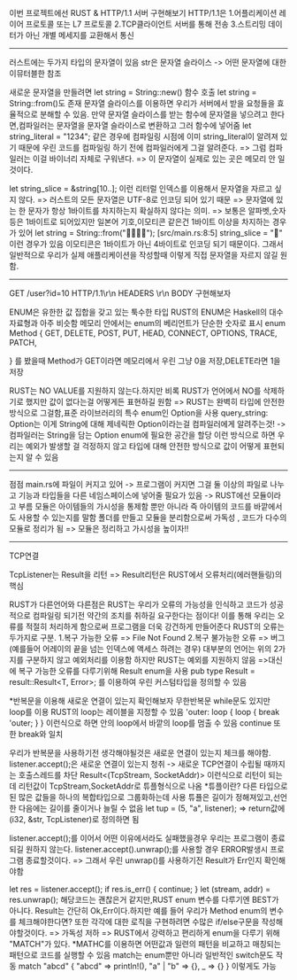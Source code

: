 이번 프로젝트에선
RUST & HTTP/1.1 서버 구현해보기
HTTP/1.1은
1.어플리케이션 레이어 프로토콜 또는 L7 프로토콜
2.TCP클라이언트 서버를 통해 전송
3.스트리밍 데이터가 아닌 개별 메세지를 교환해서 통신

----------------------------------------------------------------------------

러스트에는 두가지 타입의 문자열이 있음
str은 문자열 슬라이스 -> 어떤 문자열에 대한 이뮤터블한 참조

새로운 문자열을 만들려면 let string = String::new() 함수 호출
let string = String::from()도 존재
문자열 슬라이스를 이용하면 우리가 서버에서 받을 요청들을 효율적으로 분해할 수 있음.
만약 문자열 슬라이스를 받는 함수에 문자열을 넣으려고 한다면,컴파일러는 문자열을 문자열 슬라이스로 변환하고 그러 함수에 넣어줌
let string_literal = "1234"; 같은 경우에 컴파일링 시점에 이미 string_literal이 알려져 있기 때문에 우린 코드를 컴파일링 하기 전에 컴파일러에게 그걸 알려준다. => 그럼 컴파일러는 이걸 바이너리 자체로 구워낸다. => 이 문자열이 실제로 있는 곳은 메모리 안 일 것이다.

let string_slice = &string[10..]; 이런 리터럴 인덱스를 이용해서 문자열을 자르고 싶지 않다. => 러스트의 모든 문자열은 UTF-8로 인코딩 되어 있기 때문 => 문자열에 있는 한 문자가 항상 1바이트를 차지하는지 확실하지 않다는 의미. => 보통은 알파벳,숫자 등은 1바이트로 되어있지만 일본어 기호,이모티콘 같은건 1바이트 이상을 차지하는 경우가 있어 let string = String::from("🚚🎱👸🔥");  [src/main.rs:8:5] string_slice = "🚚" 이런 경우가 있음
이모티콘은 1바이트가 아닌 4바이트로 인코딩 되기 때문이다.
그래서 일반적으로 우리가 실제 애플리케이션을 작성할때 이렇게 직접 문자열을 자르지 않길 원함.

----------------------------------------------------------------------------

GET /user?id=10 HTTP/1.1\r\n
HEADERS \r\n
BODY
구현해보자

ENUM은 유한한 값 집합을 갖고 있는 툭수한 타입  RUST의 ENUM은 Haskell의 대수 자료형과 아주 비슷함
메모리 안에서는 enum의 베리언트가 단순한 숫자로 표시
enum Method {
    GET,
    DELETE,
    POST,
    PUT,
    HEAD,
    CONNECT,
    OPTIONS,
    TRACE,
    PATCH,
    
}
를 봤을때 Method가 GET이라면 메모리에서 우린 그냥 0을 저장,DELETE라면 1을 저장

RUST는 NO VALUE를 지원하지 않는다.하지만 비록 RUST가 언어에서 NO를 삭제하기로 했지만 값이 없다는걸 어떻게든 표현하길 원함 => RUST는 완벽히 타입에 안전한 방식으로 그걸함,표준 라이브러리의 특수 enum인 Option을 사용
query_string: Option<String>는 이게 String에 대해 제네릭한 Option이라는걸 컴파일러에게 알려주는것! -> 컴파일러는 String을 담는 Option enum에 필요한 공간을 할당
이런 방식으로 하면 우리는 예외가 발생할 걸 걱정하지 않고 타입에 대해 안전한 방식으로 값이 어떻게 표현되는지 알 수 있음

--------------------------------------------------------------------------------------------------------------------------------------------------------
점점 main.rs에 파일이 커지고 있어 -> 프로그램이 커지면 그걸 둘 이상의 파일로 나누고 기능과 타입들을 다른 네임스페이스에 넣어줄 필요가 있음 -> RUST에선 모듈이라고 부름 
모듈은 아이템들의 가시성을 통제함 뿐만 아니라 즉 아이템의 코드를 바깥에서도 사용할 수 있는지를 말함
폴더를 만들고 모듈을 분리함으로써 가독성 , 코드가 다수의 모듈로 정리가 됨 => 모듈은 정리하고 가시성을 높이자!!


--------------------------------------------------------------------------------------------------------------------------------------------------------
TCP연결

TcpListener는 Result을 리턴 => Result리턴은 RUST에서 오류처리(에러핸들링)의 핵심

RUST가 다른언어와 다른점은 RUST는 우리가 오류의 가능성을 인식하고 코드가 성공적으로 컴파일링 되기전 약간의 조치를 취하길 요구한다는 점이다! 이를 통해 우리는 오류를 적절히 처리하게 함으로써 프로그램을 더욱 강건하게 만들어준다
RUST의 오류는 두가지로 구분.
1.복구 가능한 오류 => File Not Found
2.복구 불가능한 오류 => 버그(예를들어 어레이의 끝을 넘는 인덱스에 액세스 하려는 경우)
대부분의 언어는 위의 2가지를 구분하지 않고 예외처리를 이용함 하지만 RUST는 예외를 지원하지 않음 =>대신에 복구 가능한 오류를 다루기위해 Result enum을 사용
pub type Result<T> = result::Result<T, Error>;
를 이용하여 우린 커스텀타입을 정의할 수 있음


*반복문을 이용해 새로운 연결이 있는지 확인해보자
무한반복문 while문도 있지만 loop를 이용
RUST의 loop는 레이블을 지정할 수 있음
'outer: loop {
            loop {
                break 'outer;
            }
        }
이런식으로 하면 안의 loop에서 바깥의 loop를 멈출 수 있음
continue 또한 break와 일치

우리가 반복문을 사용하기전 생각해야될것은 새로운 연결이 있는지 체크를 해야함.
listener.accept();은 새로운 연결이 있는지 청취 -> 새로운 TCP연결이 수립될 때까지는 호출스레드를 차단 Result<(TcpStream, SocketAddr)> 이런식으로 리턴이 되는데
리턴값이 TcpStream,SocketAddr로 튜플형식으로 나옴
    *튜플이란? 다른 타입으로 된 많은 값들을 하나의 복합타입으로 그룹화하는데 사용
    튜퓰은 길이가 정해져있고,선언한 다음에는 길이를 줄이거나 늘릴 수 없음
    let tup = (5, "a", listener); => return값에 (i32, &str, TcpListener)로 정의하면 됨


listener.accept();를 이어서 어떤 이유에서라도 실패했을경우 우리는 프로그램이 종료되길 원하지 않는다.
listener.accept().unwrap();를 사용할 경우 ERROR발생시 프로그램 종료할것이다. => 그래서 우린 unwrap()를 사용하기전 Result가 Err인지 확인해야함

let res = listener.accept();
if res.is_err() {
    continue;
}
let (stream, addr) = res.unwrap();
해당코드는 괜찮은거 같지만,RUST enum 변수를 다루기엔 BEST가 아니다. Result는 간단히 Ok,Err이다.하지만 예를 들어 우리가 Method enum의 변수를 체크해야한다면? 또한 각각에 대한 로직을 구현하려면 수많은 if/else구문을 작성해야할것이다. => 가독성 저하 => RUST에서 강력하고 편리하게 enum을 다루기 위해 "MATCH"가 있다.
*MATHC를 이용하면 어떤값과 일련의 패턴을 비교하고 매칭되는 패턴으로 코드를 실행할 수 있음
match는 enum뿐만 아니라 일반적인 switch문도 작동
match "abcd" {
                "abcd" => println!(),
                "a" | "b" => {},
                _ => {}
            }
이렇게도 가능